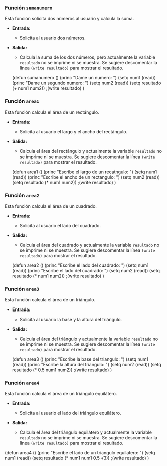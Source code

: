 ### Función `sumanumero`

Esta función solicita dos números al usuario y calcula la suma.

- **Entrada:**
  - Solicita al usuario dos números.

- **Salida:**
  - Calcula la suma de los dos números, pero actualmente la variable `resultado` no se imprime ni se muestra. Se sugiere descomentar la línea `(write resultado)` para mostrar el resultado.

  (defun sumanumero ()
(princ "Dame un numero: ")
(setq num1 (read))
(princ "Dame un segundo numero: ")
(setq num2 (read))
(setq resultado (+ num1 num2))
;(write resultado)
)

### Función `area1`

Esta función calcula el área de un rectángulo.

- **Entrada:**
  - Solicita al usuario el largo y el ancho del rectángulo.

- **Salida:**
  - Calcula el área del rectángulo y actualmente la variable `resultado` no se imprime ni se muestra. Se sugiere descomentar la línea `(write resultado)` para mostrar el resultado.

  (defun area1 ()
(princ "Escribe el largo de un recatngulo: ")
(setq num1 (read))
(princ "Escribe el ancho de un rectangulo: ")
(setq num2 (read))
(setq resultado (* num1 num2))
;(write resultado)
)

### Función `area2`

Esta función calcula el área de un cuadrado.

- **Entrada:**
  - Solicita al usuario el lado del cuadrado.

- **Salida:**
  - Calcula el área del cuadrado y actualmente la variable `resultado` no se imprime ni se muestra. Se sugiere descomentar la línea `(write resultado)` para mostrar el resultado.

  (defun area2 ()
(princ "Escribe el lado del cuadrado: ")
(setq num1 (read))
(princ "Escribe el lado del cuadrado: ")
(setq num2 (read))
(setq resultado (* num1 num2))
;(write resultado)
)

### Función `area3`

Esta función calcula el área de un triángulo.

- **Entrada:**
  - Solicita al usuario la base y la altura del triángulo.

- **Salida:**
  - Calcula el área del triángulo y actualmente la variable `resultado` no se imprime ni se muestra. Se sugiere descomentar la línea `(write resultado)` para mostrar el resultado.

  (defun area3 ()
(princ "Escribe la base del triangulo: ")
(setq num1 (read))
(princ "Escribe la altura del triangulo: ")
(setq num2 (read))
(setq resultado (* 0.5 num1 num2))
;(write resultado)
)


### Función `area4`

Esta función calcula el área de un triángulo equilátero.

- **Entrada:**
  - Solicita al usuario el lado del triángulo equilátero.

- **Salida:**
  - Calcula el área del triángulo equilátero y actualmente la variable `resultado` no se imprime ni se muestra. Se sugiere descomentar la línea `(write resultado)` para mostrar el resultado.

(defun area4 ()
(princ "Escribe el lado de un triangulo equilatero: ")
(setq num1 (read))
(setq resultado (* num1 num1 0.5 √3))
;(write resultado)
)